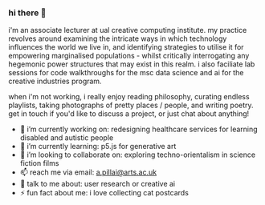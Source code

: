 ### hi there 👋 

i'm an associate lecturer at ual creative computing institute. my practice revolves around examining the intricate ways in which technology influences the world we live in, and identifying strategies to utilise it for empowering marginalised populations - whilst critically interrogating any hegemonic power structures that may exist in this realm. i also faciliate lab sessions for code walkthroughs for the msc data science and ai for the creative industries program.

when i'm not working, i really enjoy reading philosophy, curating endless playlists, taking photographs of pretty places / people, and writing poetry. get in touch if you'd like to discuss a project, or just chat about anything! 


- 🔭 i’m currently working on: redesigning healthcare services for learning disabled and autistic people
- 🌱 i’m currently learning: p5.js for generative art
- 👯 i’m looking to collaborate on: exploring techno-orientalism in science fiction films
- 📫 reach me via email: a.pillai@arts.ac.uk 
- 💬 talk to me about: user research or creative ai
- ⚡ fun fact about me: i love collecting cat postcards

<br />
